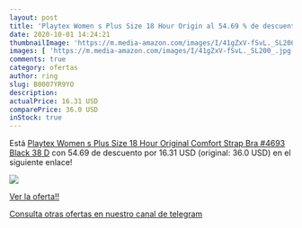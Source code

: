 ```yaml
---
layout: post
title: 'Playtex Women s Plus Size 18 Hour Origin al 54.69 % de descuento'
date: 2020-10-01 14:24:21
thumbnailImage: 'https://m.media-amazon.com/images/I/41gZxV-fSvL._SL200_.jpg'
images: [ 'https://m.media-amazon.com/images/I/41gZxV-fSvL._SL200_.jpg' ]
comments: true
category: ofertas
author: ring
slug: B0007YR9YO
description:
actualPrice: 16.31 USD
comparePrice: 36.0 USD
inStock: true
---
```


Está [Playtex Women s Plus Size 18 Hour Original Comfort Strap Bra #4693  Black  38 D](https://www.amazon.com/dp/B0007YR9YO/?tag=redken08-20) con 54.69 de descuento por 16.31 USD (original: 36.0 USD) en el siguiente enlace!

[![](https://m.media-amazon.com/images/I/41gZxV-fSvL._SL200_.jpg)](https://www.amazon.com/dp/B0007YR9YO/?tag=redken08-20)

[Ver la oferta!!](https://www.amazon.com/dp/B0007YR9YO/?tag=redken08-20)

[Consulta otras ofertas en nuestro canal de telegram](https://t.me/s/ofertas25)
